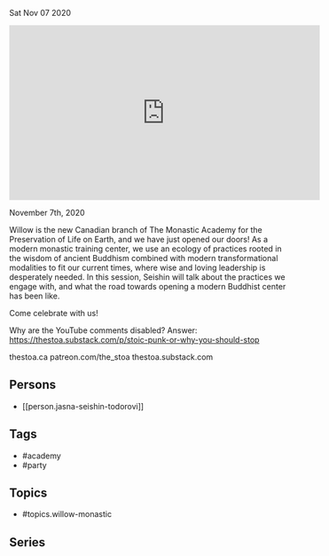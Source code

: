 



Sat Nov 07 2020

<iframe width="560" height="315" src="https://www.youtube.com/embed/82CtGARVyHM" title="Willow Monastic Academy Launch Party! w/ Jasna Seishin Todorović" frameborder="0" allow="accelerometer; autoplay; clipboard-write; encrypted-media; gyroscope; picture-in-picture" allowfullscreen ></iframe>

November 7th, 2020

Willow is the new Canadian branch of The Monastic Academy for the Preservation of Life on Earth, and we have just opened our doors! As a modern monastic training center, we use an ecology of practices rooted in the wisdom of ancient Buddhism combined with modern transformational modalities to fit our current times, where wise and loving leadership is desperately needed. In this session, Seishin will talk about the practices we engage with, and what the road towards opening a modern Buddhist center has been like.

Come celebrate with us!

Why are the YouTube comments disabled? Answer: https://thestoa.substack.com/p/stoic-punk-or-why-you-should-stop

thestoa.ca
patreon.com/the_stoa
thestoa.substack.com

## Persons

- [[person.jasna-seishin-todorovi]]

## Tags

- #academy
- #party

## Topics

- #topics.willow-monastic

## Series



